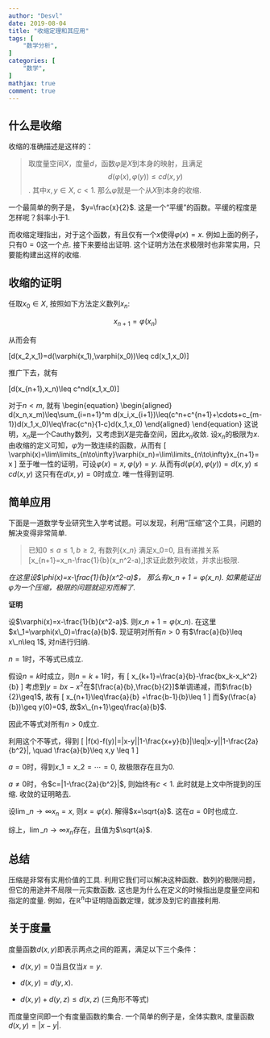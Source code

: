 ```yaml
---
author: "Desvl"
date: 2019-08-04
title: "收缩定理和其应用"
tags: [
    "数学分析",
]
categories: [
    "数学",
]
mathjax: true
comment: true
--- 
```

## 什么是收缩

收缩的准确描述是这样的：

> 取度量空间$X$，度量$d$，函数$\varphi$是$X$到本身的映射，且满足$$d(\varphi(x),\varphi(y))\leq cd(x,y)$$. 其中$x,y\in{X}$, $c<1$. 那么$\varphi$就是一个从$X$到本身的收缩.

一个最简单的例子是， $y=\frac{x}{2}$. 这是一个“平缓”的函数。平缓的程度是怎样呢？斜率小于1. 

而收缩定理指出，对于这个函数，有且仅有一个$x$使得$\varphi(x)=x$. 例如上面的例子，只有$0=0$这一个点. 接下来要给出证明. 这个证明方法在求极限时也非常实用，只要能构建出这样的收缩.

## 收缩的证明

任取$x_0\in{X}$, 按照如下方法定义数列$x_n$: 

$$x_{n+1}=\varphi(x_n)$$

从而会有

\[d(x_2,x_1)=d(\varphi(x_1),\varphi(x_0))\leq cd(x_1,x_0)\]

推广下去，就有

\[d(x_{n+1},x_n)\leq c^nd(x_1,x_0)\]

对于$n<m$, 就有
\begin{equation}
    \begin{aligned}
        d(x\_n,x\_m)\leq\sum\_{i=n+1}^m d(x\_i,x\_{i+1})\leq(c^n+c^{n+1}+\cdots+c_{m-1})d(x_1,x_0)\leq\frac{c^n}{1-c}d(x\_1,x\_0)
    \end{aligned}
\end{equation}
这说明，$x_n$是一个Cauthy数列，又考虑到$X$是完备空间，因此$x_n$收敛. 设$x_n$的极限为$x$. 由收缩的定义可知，$\varphi$为一致连续的函数，从而有
\[
    \varphi(x)=\lim\limits\_{n\to\infty}\varphi(x\_n)=\lim\limits\_{n\to\infty}x\_{n+1}=x
\]
至于唯一性的证明，可设$\varphi(x)=x$, $\varphi(y)=y$. 从而有$d(\varphi(x),\varphi(y))=d(x,y)\leq cd(x,y)$ 这只有在$d(x,y)=0$时成立. 唯一性得到证明.

## 简单应用
下面是一道数学专业研究生入学考试题。可以发现，利用“压缩”这个工具，问题的解决变得非常简单.

> 已知$0\leq a\leq 1, b \geq2$, 有数列$\{x\_n\}$ 满足x_0=0, 且有递推关系\[x\_{n+1}=x\_n-\frac{1}{b}(x\_n^2-a),\]求证此数列收敛，并求出极限.

_在这里设$\phi(x)=x-\frac{1}{b}(x^2-a)$， 那么有$x\_{n+1}=\varphi(x\_n)$. 如果能证出$\varphi$为一个压缩，极限的问题就迎刃而解了._

**证明**

设$\varphi(x)=x-\frac{1}{b}(x^2-a)$. 则$x\_{n+1}=\varphi(x\_n)$. 在这里$x\_1=\varphi(x\_0)=\frac{a}{b}$. 现证明对所有$n>0$ 有$\frac{a}{b}\leq x\_n\leq 1$, 对$n$进行归纳.

$n=1$时，不等式已成立.

假设$n=k$时成立，则$n=k+1$时，有
\[
    x\_{k+1}=\frac{a}{b}-\frac{bx\_k-x\_k^2}{b}
\]
考虑到$y=bx-x^2$在$[\frac{a}{b},\frac{b}{2}]$单调递减，而$\frac{b}{2}\geq1$, 故有
\[
    x\_{n+1}\leq\frac{a}{b} +\frac{b-1}{b}\leq 1
\]
而$y(\frac{a}{b})\geq y(0)=0$, 故$x\_{n+1}\geq\frac{a}{b}$.

因此不等式对所有$n>0$成立.

利用这个不等式，得到
\[
    |f(x)-f(y)|=|x-y||1-\frac{x+y}{b}|\leq|x-y||1-\frac{2a}{b^2}|, \quad \frac{a}{b}\leq x,y \leq 1
\]

$a=0$时，得到$x\_1=x\_2=\cdots=0$, 故极限存在且为0.

$a\neq 0$时，令$c=|1-\frac{2a}{b^2}|$, 则始终有$c<1$. 此时就是上文中所提到的压缩. 收敛的证明略去.

设$\lim\limits\_{n\to\infty}x_n=x$, 则$x=\varphi(x)$. 解得$x=\sqrt{a}$. 这在$a=0$时也成立.

综上，$\lim\limits\_{n\to\infty}x_n$存在，且值为$\sqrt{a}$.

## 总结

压缩是非常有实用价值的工具. 利用它我们可以解决这种函数、数列的极限问题，但它的用途并不局限一元实数函数. 这也是为什么在定义的时候指出是度量空间和指定的度量. 例如，在$\mathbb{R}^n$中证明隐函数定理，就涉及到它的直接利用.

## 关于度量

度量函数$d(x,y)$即表示两点之间的距离，满足以下三个条件：

- $d(x,y)=0$当且仅当$x=y$.

- $d(x,y)=d(y,x)$.

- $d(x,y) + d(y,z) \leq d(x,z)$ (三角形不等式)

而度量空间即一个有度量函数的集合. 一个简单的例子是，全体实数$\mathbb{R}$, 度量函数$d(x,y)=|x-y|$.

